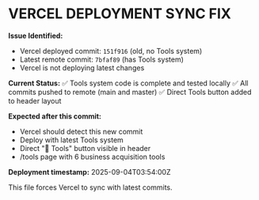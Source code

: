 # VERCEL DEPLOYMENT SYNC FIX

**Issue Identified:**
- Vercel deployed commit: `151f916` (old, no Tools system)
- Latest remote commit: `7bfaf89` (has Tools system)
- Vercel is not deploying latest changes

**Current Status:**
✅ Tools system code is complete and tested locally
✅ All commits pushed to remote (main and master)
✅ Direct Tools button added to header layout

**Expected after this commit:**
- Vercel should detect this new commit
- Deploy with latest Tools system
- Direct "🔧 Tools" button visible in header
- /tools page with 6 business acquisition tools

**Deployment timestamp:** 2025-09-04T03:54:00Z

This file forces Vercel to sync with latest commits.